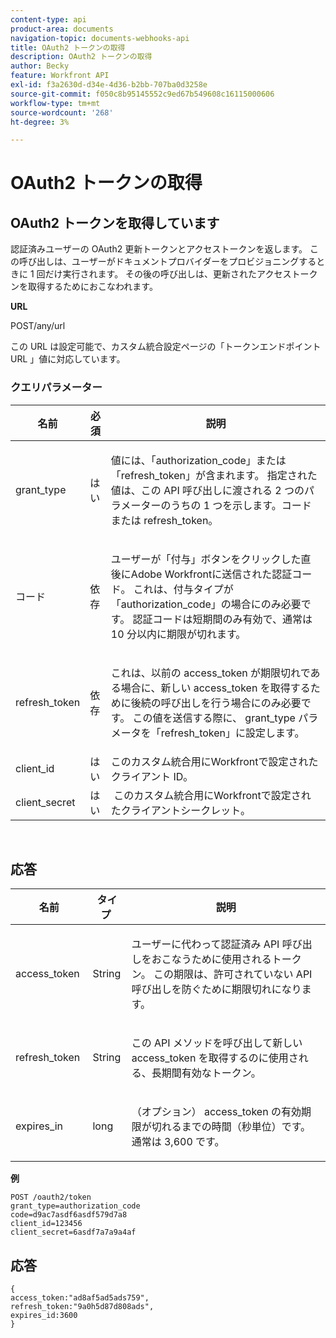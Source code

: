 ```yaml
---
content-type: api
product-area: documents
navigation-topic: documents-webhooks-api
title: OAuth2 トークンの取得
description: OAuth2 トークンの取得
author: Becky
feature: Workfront API
exl-id: f3a2630d-d34e-4d36-b2bb-707ba0d3258e
source-git-commit: f050c8b95145552c9ed67b549608c16115000606
workflow-type: tm+mt
source-wordcount: '268'
ht-degree: 3%

---
```



# OAuth2 トークンの取得

## OAuth2 トークンを取得しています

認証済みユーザーの OAuth2 更新トークンとアクセストークンを返します。 この呼び出しは、ユーザーがドキュメントプロバイダーをプロビジョニングするときに 1 回だけ実行されます。 その後の呼び出しは、更新されたアクセストークンを取得するためにおこなわれます。

**URL**

POST/any/url

この URL は設定可能で、カスタム統合設定ページの「トークンエンドポイント URL 」値に対応しています。

### クエリパラメーター

<table style="table-layout:auto">
 <col>
 <col>
 <col>
 <thead>
  <tr>
   <th>名前</th>
   <th>必須</th>
   <th>説明</th>
  </tr>
 </thead>
 <tbody>
  <tr>
   <td>grant_type</td>
   <td>はい</td>
   <td><p>値には、「authorization_code」または「refresh_token」が含まれます。 指定された値は、この API 呼び出しに渡される 2 つのパラメーターのうちの 1 つを示します。コードまたは refresh_token。</p></td>
  </tr>
  <tr>
   <td>コード</td>
   <td>依存</td>
   <td><p>ユーザーが「付与」ボタンをクリックした直後にAdobe Workfrontに送信された認証コード。 これは、付与タイプが「authorization_code」の場合にのみ必要です。 認証コードは短期間のみ有効で、通常は 10 分以内に期限が切れます。</p></td>
  </tr>
  <tr>
   <td>refresh_token</td>
   <td>依存</td>
   <td><p>これは、以前の access_token が期限切れである場合に、新しい access_token を取得するために後続の呼び出しを行う場合にのみ必要です。 この値を送信する際に、 grant_type パラメータを「refresh_token」に設定します。</p></td>
  </tr>
  <tr>
   <td>client_id</td>
   <td>はい</td>
   <td>このカスタム統合用にWorkfrontで設定されたクライアント ID。</td>
  </tr>
  <tr>
   <td>client_secret</td>
   <td>はい</td>
   <td> このカスタム統合用にWorkfrontで設定されたクライアントシークレット。</td>
  </tr>
 </tbody>
</table>

 

## 応答

<table style="table-layout:auto">
 <col>
 <col>
 <col>
 <thead>
  <tr>
   <th>名前</th>
   <th>タイプ </th>
   <th>説明</th>
  </tr>
 </thead>
 <tbody>
  <tr>
   <td>access_token </td>
   <td>String</td>
   <td><p>ユーザーに代わって認証済み API 呼び出しをおこなうために使用されるトークン。 この期限は、許可されていない API 呼び出しを防ぐために期限切れになります。</p></td>
  </tr>
  <tr>
   <td>refresh_token </td>
   <td>String</td>
   <td><p>この API メソッドを呼び出して新しい access_token を取得するのに使用される、長期間有効なトークン。</p></td>
  </tr>
  <tr>
   <td>expires_in </td>
   <td>long</td>
   <td><p>（オプション） access_token の有効期限が切れるまでの時間（秒単位）です。通常は 3,600 です。</p></td>
  </tr>
 </tbody>
</table>

**例**

```
POST /oauth2/token
grant_type=authorization_code
code=d9ac7asdf6asdf579d7a8
client_id=123456
client_secret=6asdf7a7a9a4af
```

## 応答

```
{
access_token:"ad8af5ad5ads759",
refresh_token:"9a0h5d87d808ads",
expires_id:3600
}
```
